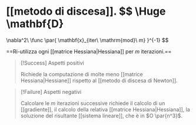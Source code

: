 [[metodo di discesa]].
$$
\Huge
\mathbf{D} 
= 
\nabla^2\ \func \par{
	\mathbf{x}_{iter\ \mathrm{mod}\ m}
}^{-1}
$$

==Ri-utilizza ogni [[matrice Hessiana|Hessiana]] per $m$ iterazioni.==

> [!Success] Aspetti positivi
> 
> Richiede la computazione di molte meno [[matrice Hessiana|Hessiane]] rispetto al [[metodo di discesa di Newton]].

> [!Failure] Aspetti negativi
> 
> Calcolare le $m$ iterazioni successive richiede il calcolo di un [[gradiente]], il calcolo della relativa [[matrice Hessiana|Hessiana]], la soluzione del risultante [[sistema lineare]], che è in $O \par{n^3}$.
